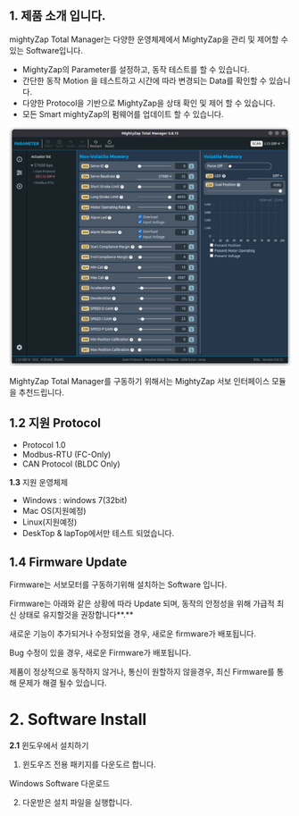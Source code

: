 
## 1. 제품 소개 입니다.
mightyZap Total Manager는 다양한 운영체제에서 MightyZap을 관리 및 제어할 수 있는 Software입니다.

- MightyZap의 Parameter를 설정하고, 동작 테스트를 할 수 있습니다.
- 간단한 동작 Motion 을 테스트하고 시간에 따라 변경되는 Data를 확인할 수 있습니다.
- 다양한 Protocol을 기반으로 MightyZap을 상태 확인 및 제어 할 수 있습니다.
- 모든 Smart mightyZap의 펌웨어를 업데이트 할 수 있습니다.

![fullshot](./img/controlfuulshot.png)

MightyZap Total Manager를 구동하기 위해서는 MightyZap 서보 인터페이스 모듈을 추천드립니다.
## 1.2 지원 Protocol

- Protocol 1.0
- Modbus-RTU (FC-Only)
- CAN Protocol (BLDC Only)

**1.3** 지원 운영체제

- Windows : windows 7(32bit)
- Mac OS(지원예정)
- Linux(지원예정)
- DeskTop & lapTop에서만 테스트 되었습니다.

## 1.4 Firmware Update

Firmware는 서보모터를 구동하기위해 설치하는 Software 입니다.

Firmware는 아래와 같은 상황에 따라 Update 되며, 동작의 안정성을 위해 가급적 최신 상태로 유지할것을 권장합니다**.**

새로운 기능이 추가되거나 수정되었을 경우, 새로운 firmware가 배포됩니다.

Bug 수정이 있을 경우, 새로운 Firmware가 배포됩니다.

제품이 정상적으로 동작하지 않거나, 통신이 원할하지 않을경우, 최신 Firmware를 통해 문제가 해결 될수 있습니다.

# 2. Software Install

**2.1** 윈도우에서 설치하기

1. 윈도우즈 전용 패키지를 다운도르 합니다.

Windows Software 다운로드

2. 다운받은 설치 파일을 실행합니다.
